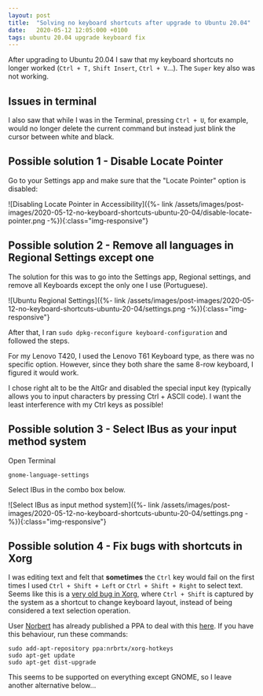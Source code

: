 ```yaml
---
layout: post
title:  "Solving no keyboard shortcuts after upgrade to Ubuntu 20.04"
date:   2020-05-12 12:05:000 +0100
tags: ubuntu 20.04 upgrade keyboard fix
---
```


After upgrading to Ubuntu 20.04 I saw that my keyboard shortcuts no longer worked (`Ctrl + T,` `Shift Insert`, `Ctrl + V`...). The `Super` key also was not working.

## Issues in terminal

I also saw that while I was in the Terminal, pressing `Ctrl + U`, for example, would no longer delete the current command but instead just blink the cursor between white and black.

## Possible solution 1 - Disable Locate Pointer

Go to your Settings app and make sure that the "Locate Pointer" option is disabled:

![Disabling Locate Pointer in Accessibility]({%- link /assets/images/post-images/2020-05-12-no-keyboard-shortcuts-ubuntu-20-04/disable-locate-pointer.png -%}){:class="img-responsive"}

## Possible solution 2 - Remove all languages in Regional Settings except one

The solution for this was to go into the Settings app, Regional settings, and remove all Keyboards except the only one I use (Portuguese).

![Ubuntu Regional Settings]({%- link /assets/images/post-images/2020-05-12-no-keyboard-shortcuts-ubuntu-20-04/settings.png -%}){:class="img-responsive"}

After that, I ran `sudo dpkg-reconfigure keyboard-configuration` and followed the steps.

For my Lenovo T420, I used the Lenovo T61 Keyboard type, as there was no specific option. However, since they both share the same 8-row keyboard, I figured it would work.

I chose right alt to be the AltGr and disabled the special input key (typically allows you to input characters by pressing Ctrl + ASCII code). I want the least interference with my Ctrl keys as possible!

## Possible solution 3 - Select IBus as your input method system

Open Terminal

```shell
gnome-language-settings
```

Select IBus in the combo box below.

![Select IBus as input method system]({%- link /assets/images/post-images/2020-05-12-no-keyboard-shortcuts-ubuntu-20-04/settings.png -%}){:class="img-responsive"}

## Possible solution 4 - Fix bugs with shortcuts in Xorg

I was editing text and felt that __sometimes__ the `Ctrl` key would fail on the first times I used `Ctrl + Shift + Left` or `Ctrl + Shift + Right` to select text. Seems like this is a [very old bug in Xorg](https://bugs.launchpad.net/xorg-server/+bug/36812), where `Ctrl + Shift` is captured by the system as a shortcut to change keyboard layout, instead of being considered a text selection operation.

User [Norbert](https://launchpad.net/~nrbrtx) has already published a PPA to deal with this [here](https://launchpad.net/~nrbrtx/+archive/ubuntu/xorg-hotkeys). If you have this behaviour, run these commands:

```shell
sudo add-apt-repository ppa:nrbrtx/xorg-hotkeys
sudo apt-get update
sudo apt-get dist-upgrade
```

This seems to be supported on everything except GNOME, so I leave another alternative below...

